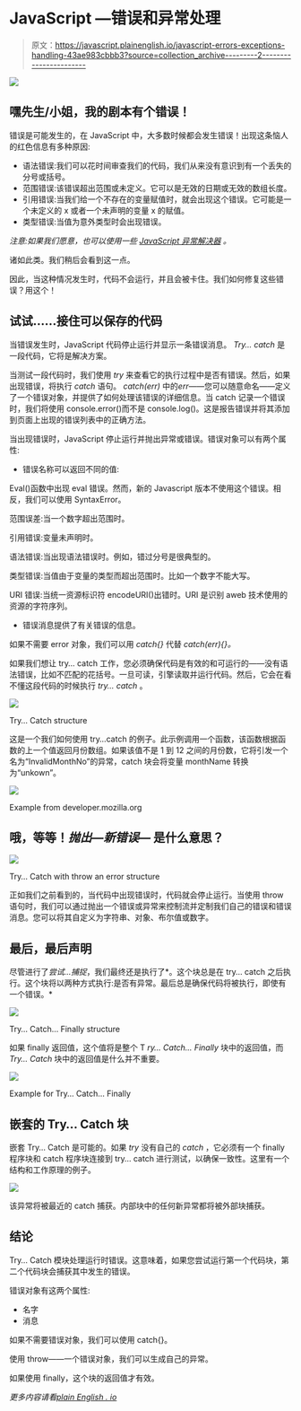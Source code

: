 # JavaScript —错误和异常处理

> 原文：<https://javascript.plainenglish.io/javascript-errors-exceptions-handling-43ae983cbbb3?source=collection_archive---------2----------------------->

![](img/209336a1e9f23eafec83e1fba962fc93.png)

## 嘿先生/小姐，我的剧本有个错误！

错误是可能发生的，在 JavaScript 中，大多数时候都会发生错误！出现这条恼人的红色信息有多种原因:

*   语法错误:我们可以花时间审查我们的代码，我们从来没有意识到有一个丢失的分号或括号。
*   范围错误:该错误超出范围或未定义。它可以是无效的日期或无效的数组长度。
*   引用错误:当我们给一个不存在的变量赋值时，就会出现这个错误。它可能是一个未定义的 x 或者一个未声明的变量 x 的赋值。
*   类型错误:当值为意外类型时会出现错误。

*注意:如果我们愿意，也可以使用一些* [*JavaScript 异常解决器*](https://fixjserror.com/) *。*

诸如此类。我们稍后会看到这一点。

因此，当这种情况发生时，代码不会运行，并且会被卡住。我们如何修复这些错误？用这个！

## **试试……接住可以保存的代码**

当错误发生时，JavaScript 代码停止运行并显示一条错误消息。 *Try… catch* 是一段代码，它将是解决方案。

当测试一段代码时，我们使用 *try* 来查看它的执行过程中是否有错误。然后，如果出现错误，将执行 *catch* 语句。 *catch(err)* 中的*err*——您可以随意命名——定义了一个错误对象，并提供了如何处理该错误的详细信息。当 catch 记录一个错误时，我们将使用 console.error()而不是 console.log()。这是报告错误并将其添加到页面上出现的错误列表中的正确方法。

当出现错误时，JavaScript 停止运行并抛出异常或错误。错误对象可以有两个属性:

*   错误名称可以返回不同的值:

Eval()函数中出现 eval 错误。然而，新的 Javascript 版本不使用这个错误。相反，我们可以使用 SyntaxError。

范围误差:当一个数字超出范围时。

引用错误:变量未声明时。

语法错误:当出现语法错误时。例如，错过分号是很典型的。

类型错误:当值由于变量的类型而超出范围时。比如一个数字不能大写。

URI 错误:当统一资源标识符 encodeURI()出错时。URI 是识别 aweb 技术使用的资源的字符序列。

*   错误消息提供了有关错误的信息。

如果不需要 error 对象，我们可以用 *catch{}* 代替 *catch(err){}。*

如果我们想让 try… catch 工作，您必须确保代码是有效的和可运行的——没有语法错误，比如不匹配的花括号。一旦可读，引擎读取并运行代码。然后，它会在看不懂这段代码的时候执行 *try… catch* 。

![](img/5c1939c41c571a0acaa4fd1800ece6dc.png)

Try… Catch structure

这是一个我们如何使用 try…catch 的例子。此示例调用一个函数，该函数根据函数的上一个值返回月份数组。如果该值不是 1 到 12 之间的月份数，它将引发一个名为“InvalidMonthNo”的异常，catch 块会将变量 monthName 转换为“unkown”。

![](img/b2179f75bfde619fab053184e42c2bbe.png)

Example from developer.mozilla.org

## 哦，等等！*抛出—新错误—* 是什么意思？

![](img/67a537d29d432f6f88bd5ab12fed653f.png)

Try… Catch with throw an error structure

正如我们之前看到的，当代码中出现错误时，代码就会停止运行。当使用 throw 语句时，我们可以通过抛出一个错误或异常来控制流并定制我们自己的错误和错误消息。您可以将其自定义为字符串、对象、布尔值或数字。

## **最后，最后声明**

尽管进行了*尝试…捕捉*，我们最终还是执行了*。这个块总是在 try… catch 之后执行。这个块将以两种方式执行:是否有异常。最后总是确保代码将被执行，即使有一个错误。*

![](img/1dc95ce07e8a443206d5cbe3d2e6efce.png)

Try… Catch… Finally structure

如果 finally 返回值，这个值将是整个 T *ry… Catch… Finally* 块中的返回值，而 *Try… Catch* 块中的返回值是什么并不重要。

![](img/f37015bc832dafe792203bd62f39f44b.png)

Example for Try… Catch… Finally

## 嵌套的 Try… Catch 块

嵌套 Try… Catch 是可能的。如果 *try* 没有自己的 *catch* ，它必须有一个 finally 程序块和 catch 程序块连接到 try… catch 进行测试，以确保一致性。这里有一个结构和工作原理的例子。

![](img/63af250e42842d5fa44a5690d0432db3.png)

该异常将被最近的 catch 捕获。内部块中的任何新异常都将被外部块捕获。

## 结论

Try… Catch 模块处理运行时错误。这意味着，如果您尝试运行第一个代码块，第二个代码块会捕获其中发生的错误。

错误对象有这两个属性:

*   名字
*   消息

如果不需要错误对象，我们可以使用 catch{}。

使用 throw——一个错误对象，我们可以生成自己的异常。

如果使用 finally，这个块的返回值才有效。

*更多内容请看*[*plain English . io*](http://plainenglish.io/)